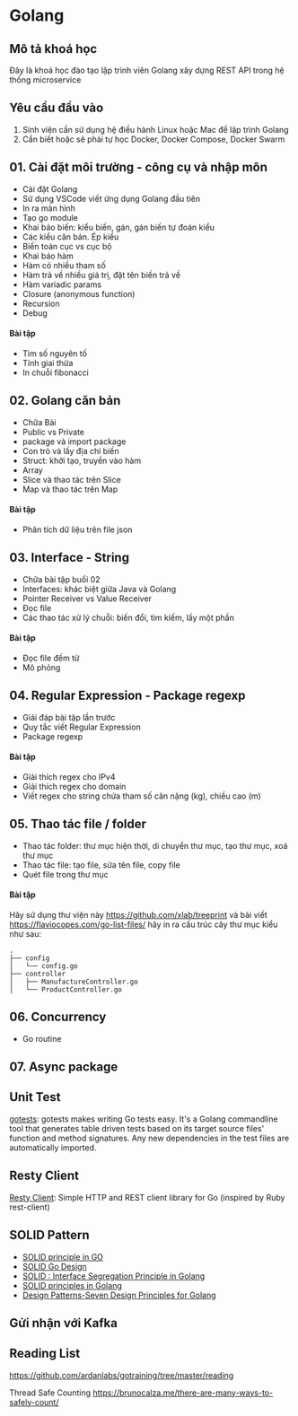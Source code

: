 # Golang 

## Mô tả khoá học
Đây là khoá học đào tạo lập trình viên Golang xây dựng REST API trong hệ thống microservice
## Yêu cầu đầu vào
1. Sinh viên cần sử dụng hệ điều hành Linux hoặc Mac để lập trình Golang
2. Cần biết hoặc sẽ phải tự học Docker, Docker Compose, Docker Swarm


## 01. Cài đặt môi trường - công cụ và nhập môn
- Cài đặt Golang
- Sử dụng VSCode viết ứng dụng Golang đầu tiên
- In ra màn hình
- Tạo go module
- Khai báo biến: kiểu biến, gán, gán biến tự đoán kiểu
- Các kiểu căn bản. Ép kiểu
- Biến toàn cục vs cục bộ
- Khai báo hàm
- Hàm có nhiều tham số
- Hàm trả về nhiều giá trị, đặt tên biến trả về
- Hàm variadic params
- Closure (anonymous function)
- Recursion
- Debug

#### Bài tập
- Tìm số nguyên tố
- Tính giai thừa
- In chuỗi fibonacci

## 02. Golang căn bản
- Chữa Bài
- Public vs Private
- package và import package
- Con trỏ và lấy địa chỉ biến
- Struct: khởi tạo, truyền vào hàm
- Array
- Slice và thao tác trên Slice
- Map và thao tác trên Map
#### Bài tập
- Phân tích dữ liệu trên file json

## 03. Interface - String
- Chữa bài tập buổi 02
- Interfaces: khác biệt giữa Java và Golang
- Pointer Receiver vs Value Receiver
- Đọc file
- Các thao tác xử lý chuỗi: biến đổi, tìm kiếm, lấy một phần

#### Bài tập
- Đọc file đếm từ
- Mô phỏng

## 04. Regular Expression - Package regexp
- Giải đáp bài tập lần trước
- Quy tắc viết Regular Expression
- Package regexp

#### Bài tập
- Giải thích regex cho IPv4
- Giải thích regex cho domain
- Viết regex cho string chứa tham số cân nặng (kg), chiều cao (m)

## 05. Thao tác file / folder
- Thao tác folder: thư mục hiện thời, di chuyển thư mục, tạo thư mục, xoá thư mục
- Thao tác file: tạo file, sửa tên file, copy file
- Quét file trong thư mục

#### Bài tập
Hãy sử dụng thư viện này https://github.com/xlab/treeprint và bài viết https://flaviocopes.com/go-list-files/ hãy in ra cấu trúc cây thư mục kiểu như sau:

```
.
├── config
│   └── config.go
├── controller
│   ├── ManufactureController.go
│   └── ProductController.go
```

## 06. Concurrency
- Go routine

## 07. Async package

## Unit Test

[gotests](https://github.com/cweill/gotests): gotests makes writing Go tests easy. It's a Golang commandline tool that generates table driven tests based on its target source files' function and method signatures. Any new dependencies in the test files are automatically imported.

## Resty Client
[Resty Client](https://github.com/go-resty/resty): Simple HTTP and REST client library for Go (inspired by Ruby rest-client)

## SOLID Pattern
- [SOLID principle in GO](https://s8sg.medium.com/solid-principle-in-go-e1a624290346)
- [SOLID Go Design](https://dave.cheney.net/2016/08/20/solid-go-design)
- [SOLID : Interface Segregation Principle in Golang](https://medium.com/@felipedutratine/solid-interface-segregation-principle-in-golang-49d4bbb4d3f7)
- [SOLID principles in Golang](https://github.com/ammorteza/SOLID-principles-in-Golang)
- [Design Patterns-Seven Design Principles for Golang](https://www.programmersought.com/article/46554309204/)


## Gửi nhận với Kafka


## Reading List
https://github.com/ardanlabs/gotraining/tree/master/reading

Thread Safe Counting
https://brunocalza.me/there-are-many-ways-to-safely-count/
